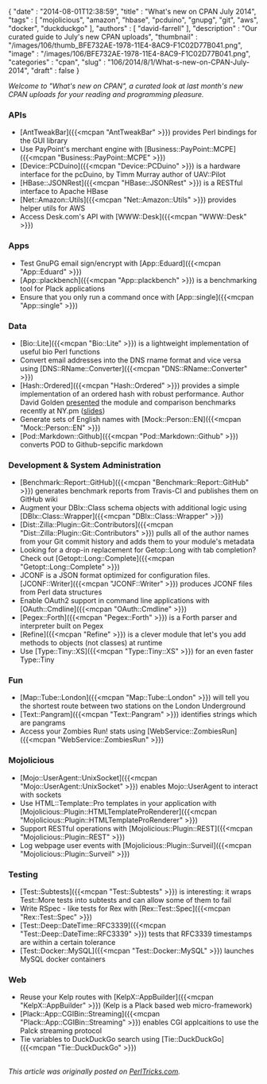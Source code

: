 {
   "date" : "2014-08-01T12:38:59",
   "title" : "What's new on CPAN July 2014",
   "tags" : [
      "mojolicious",
      "amazon",
      "hbase",
      "pcduino",
      "gnupg",
      "git",
      "aws",
      "docker",
      "duckduckgo"
   ],
   "authors" : [
      "david-farrell"
   ],
   "description" : "Our curated guide to July's new CPAN uploads",
   "thumbnail" : "/images/106/thumb_BFE732AE-1978-11E4-8AC9-F1C02D77B041.png",
   "image" : "/images/106/BFE732AE-1978-11E4-8AC9-F1C02D77B041.png",
   "categories" : "cpan",
   "slug" : "106/2014/8/1/What-s-new-on-CPAN-July-2014",
   "draft" : false
}


*Welcome to "What's new on CPAN", a curated look at last month's new CPAN uploads for your reading and programming pleasure.*

### APIs

-   [AntTweakBar]({{<mcpan "AntTweakBar" >}}) provides Perl bindings for the GUI library
-   Use PayPoint's merchant engine with [Business::PayPoint::MCPE]({{<mcpan "Business::PayPoint::MCPE" >}})
-   [Device::PCDuino]({{<mcpan "Device::PCDuino" >}}) is a hardware interface for the pcDuino, by Timm Murray author of UAV::Pilot
-   [HBase::JSONRest]({{<mcpan "HBase::JSONRest" >}}) is a RESTful interface to Apache HBase
-   [Net::Amazon::Utils]({{<mcpan "Net::Amazon::Utils" >}}) provides helper utils for AWS
-   Access Desk.com's API with [WWW::Desk]({{<mcpan "WWW::Desk" >}})

### Apps

-   Test GnuPG email sign/encrypt with [App::Eduard]({{<mcpan "App::Eduard" >}})
-   [App::plackbench]({{<mcpan "App::plackbench" >}}) is a benchmarking tool for Plack applications
-   Ensure that you only run a command once with [App::single]({{<mcpan "App::single" >}})

### Data

-   [Bio::Lite]({{<mcpan "Bio::Lite" >}}) is a lightweight implementation of useful bio Perl functions
-   Convert email addresses into the DNS rname format and vice versa using [DNS::RName::Converter]({{<mcpan "DNS::RName::Converter" >}})
-   [Hash::Ordered]({{<mcpan "Hash::Ordered" >}}) provides a simple implementation of an ordered hash with robust performance. Author David Golden [presented](https://www.youtube.com/watch?v=p4U6FWyRBoQ&feature=youtu.be) the module and comparison benchmarks recently at NY.pm ([slides](http://www.dagolden.com/wp-content/uploads/2009/04/Adventures-in-Optimization-NYpm-July-2014.pdf))
-   Generate sets of English names with [Mock::Person::EN]({{<mcpan "Mock::Person::EN" >}})
-   [Pod::Markdown::Github]({{<mcpan "Pod::Markdown::Github" >}}) converts POD to Github-sepcific markdown

### Development & System Administration

-   [Benchmark::Report::GitHub]({{<mcpan "Benchmark::Report::GitHub" >}}) generates benchmark reports from Travis-CI and publishes them on GitHub wiki
-   Augment your DBIx::Class schema objects with additional logic using [DBIx::Class::Wrapper]({{<mcpan "DBIx::Class::Wrapper" >}})
-   [Dist::Zilla::Plugin::Git::Contributors]({{<mcpan "Dist::Zilla::Plugin::Git::Contributors" >}}) pulls all of the author names from your Git commit history and adds them to your module's metadata
-   Looking for a drop-in replacement for Getop::Long with tab completion? Check out [Getopt::Long::Complete]({{<mcpan "Getopt::Long::Complete" >}})
-   JCONF is a JSON format optimized for configuration files. [JCONF::Writer]({{<mcpan "JCONF::Writer" >}}) produces JCONF files from Perl data structures
-   Enable OAuth2 support in command line applications with [OAuth::Cmdline]({{<mcpan "OAuth::Cmdline" >}})
-   [Pegex::Forth]({{<mcpan "Pegex::Forth" >}}) is a Forth parser and interpreter built on Pegex
-   [Refine]({{<mcpan "Refine" >}}) is a clever module that let's you add methods to objects (not classes) at runtime
-   Use [Type::Tiny::XS]({{<mcpan "Type::Tiny::XS" >}}) for an even faster Type::Tiny

### Fun

-   [Map::Tube::London]({{<mcpan "Map::Tube::London" >}}) will tell you the shortest route between two stations on the London Underground
-   [Text::Pangram]({{<mcpan "Text::Pangram" >}}) identifies strings which are pangrams
-   Access your Zombies Run! stats using [WebService::ZombiesRun]({{<mcpan "WebService::ZombiesRun" >}})

### Mojolicious

-   [Mojo::UserAgent::UnixSocket]({{<mcpan "Mojo::UserAgent::UnixSocket" >}}) enables Mojo::UserAgent to interact with sockets
-   Use HTML::Template::Pro templates in your application with [Mojolicious::Plugin::HTMLTemplateProRenderer]({{<mcpan "Mojolicious::Plugin::HTMLTemplateProRenderer" >}})
-   Support RESTful operations with [Mojolicious::Plugin::REST]({{<mcpan "Mojolicious::Plugin::REST" >}})
-   Log webpage user events with [Mojolicious::Plugin::Surveil]({{<mcpan "Mojolicious::Plugin::Surveil" >}})

### Testing

-   [Test::Subtests]({{<mcpan "Test::Subtests" >}}) is interesting: it wraps Test::More tests into subtests and can allow some of them to fail
-   Write RSpec - like tests for Rex with [Rex::Test::Spec]({{<mcpan "Rex::Test::Spec" >}})
-   [Test::Deep::DateTime::RFC3339]({{<mcpan "Test::Deep::DateTime::RFC3339" >}}) tests that RFC3339 timestamps are within a certain tolerance
-   [Test::Docker::MySQL]({{<mcpan "Test::Docker::MySQL" >}}) launches MySQL docker containers

### Web

-   Reuse your Kelp routes with [KelpX::AppBuilder]({{<mcpan "KelpX::AppBuilder" >}}) (Kelp is a Plack based web micro-framework)
-   [Plack::App::CGIBin::Streaming]({{<mcpan "Plack::App::CGIBin::Streaming" >}}) enables CGI applcaitions to use the Palck streaming protocol
-   Tie variables to DuckDuckGo search using [Tie::DuckDuckGo]({{<mcpan "Tie::DuckDuckGo" >}})


\
*This article was originally posted on [PerlTricks.com](http://perltricks.com).*
